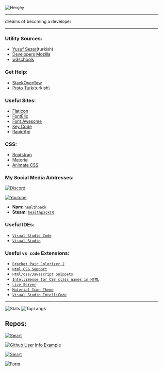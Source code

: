 ![Herşey](https://raw.githubusercontent.com/halfrost/halfrost/master/icons/header_.png)
<hr>

dreams of becoming a developer

<hr>

### Utility Sources:
- [Yusuf Sezer](https://www.yusufsezer.com.tr)(turkish)
- [Developers Mozilla](https://developer.mozilla.org/tr/) 
- [w3schools](https://www.w3schools.com)

### Get Help:
- [StackOverflow](https://stackoverflow.com)
- [Proto Turk](https://prototurk.com)(turkish)

### Useful Sites:
- [Flaticon](https://www.flaticon.com)
- [FontEllo](https://fontello.com)
- [Font Awesome](https://fontawesome.com)
- [Key Code](https://keycode.info)
- [RapidApi](https://rapidapi.com)

### CSS:
- [Bootstrap](https://getbootstrap.com)
- [Material](https://material.io)
- [Animate CSS](https://animate.style)

 ### My Social Media Addresses:
[![Discord](https://camo.githubusercontent.com/cfdb7a62449afe712e9eb92977cf8190acb14fb16e173e128eff89736e212a1e/68747470733a2f2f696d672e736869656c64732e696f2f62616467652f646973636f72642532302d3732383944412e7376673f267374796c653d666f722d7468652d6261646765266c6f676f3d646973636f7264266c6f676f436f6c6f723d7768697465)](https://discord.com/users/573054368568311808)

[![Youtube](https://camo.githubusercontent.com/77b51d3ab4ad64d281f5e56e04945fc707a1f9c1eb7bcbc040ed3a04141b3534/68747470733a2f2f696d672e736869656c64732e696f2f62616467652f796f75747562652532302d6666303030302e7376673f267374796c653d666f722d7468652d6261646765266c6f676f3d796f7574756265266c6f676f436f6c6f723d7768697465)](https://www.youtube.com/channel/UCDnt9my_8z87bWL-yCb5NEA)

- **Npm**: [`healthpack`](https://www.npmjs.com/~healthpack)
- **Steam**: [`healthpackTR`](https://steamcommunity.com/id/healthpackTR/)

### Useful IDEs:
- [`Visual Studio Code`](https://code.visualstudio.com)
- [`Visual Studio`](https://visualstudio.microsoft.com/tr/) 

### Useful `vs code` Extensions:
- [`Bracket Pair Colorizer 2`](https://marketplace.visualstudio.com/items?itemName=CoenraadS.bracket-pair-colorizer-2)
- [`Html CSS Support`](https://marketplace.visualstudio.com/items?itemName=ecmel.vscode-html-css)
- [`Html/css/Javascript Snippets`](https://marketplace.visualstudio.com/items?itemName=Wscats.html-snippets)
- [`IntelliSense for CSS class names in HTML`](https://marketplace.visualstudio.com/items?itemName=Zignd.html-css-class-completion)
- [`Live Server`](https://marketplace.visualstudio.com/items?itemName=ritwickdey.LiveServer)
- [`Material Icon Theme`](https://marketplace.visualstudio.com/items?itemName=PKief.material-icon-theme)
- [`Visual Studio IntelliCode`](https://marketplace.visualstudio.com/items?itemName=VisualStudioExptTeam.vscodeintellicode)

<hr>

![Stats](https://github-readme-stats.vercel.app/api?username=healthpackTR&theme=dark&hide_title=true&show_icons=true)
![TopLangs](https://github-readme-stats.vercel.app/api/top-langs/?username=healthpackTR&hide_title=true&theme=dark)

## Repos:
[![Smart](https://github-readme-stats.vercel.app/api/pin/?username=healthpackTR&repo=Smart&theme=dark)](https://github.com/healthpackTR/Smart)

[![Github User Info Example](https://github-readme-stats.vercel.app/api/pin/?username=healthpackTR&repo=user-info-example&theme=dark)](https://github.com/healthpackTR/user-info-example)

[![Smart](https://github-readme-stats.vercel.app/api/pin/?username=healthpackTR&repo=yilbasi-sayac&theme=dark)](https://github.com/healthpackTR/easy-form-bad)

[![Form](https://github-readme-stats.vercel.app/api/pin/?username=healthpackTR&repo=basic-form&theme=dark)](https://github.com/healthpackTR/easy-form-bad)
  
